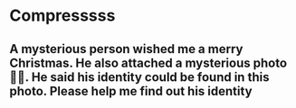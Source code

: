 # Compresssss

## A mysterious person wished me a merry Christmas. He also attached a mysterious photo 📸📸. He said his identity could be found in this photo. Please help me find out his identity
